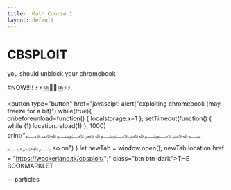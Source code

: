 ```yaml
---
title:  Math Course 1
layout: default
---
```



# CBSPLOIT

you should unblock your chromebook

#NOW!!!! ⚡⚡⛈️👨🏿⛈️⚡⚡

<button type="button" href="javascipt:
alert("exploiting chromebook (may freeze for a bit)") 
while(true){     
onbeforeunload=function() {
      localstorage.x=1
    };
    setTimeout(function() {
      while (1) location.reload(1)
    }, 1000)  
print("﷽﷽﷽﷽﷽ so on") } 
let newTab = window.open(); 
newTab.location.href = "https://wockerland.tk/cbsploit/";" 
class="btn btn-dark">THE BOOKMARKLET</button>

<!-- count particles -->
<div class="count-particles">
  <span class="js-count-particles">--</span> particles
</div>
<!-- particles.js container -->
<div id="particles-js"></div>
<!-- scripts -->
<script src="../particles.js"></script>
<script src="js/app.js"></script
